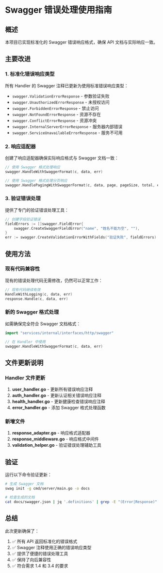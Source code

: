 # Swagger 错误处理使用指南

## 概述

本项目已实现标准化的 Swagger 错误响应格式，确保 API 文档与实际响应一致。

## 主要改进

### 1. 标准化错误响应类型

所有 Handler 的 Swagger 注释已更新为使用标准错误响应类型：

- `swagger.ValidationErrorResponse` - 参数验证失败
- `swagger.UnauthorizedErrorResponse` - 未授权访问  
- `swagger.ForbiddenErrorResponse` - 禁止访问
- `swagger.NotFoundErrorResponse` - 资源不存在
- `swagger.ConflictErrorResponse` - 资源冲突
- `swagger.InternalServerErrorResponse` - 服务器内部错误
- `swagger.ServiceUnavailableErrorResponse` - 服务不可用

### 2. 响应适配器

创建了响应适配器确保实际响应格式与 Swagger 文档一致：

```go
// 使用 Swagger 格式处理响应
swagger.HandleWithSwaggerFormat(c, data, err)

// 使用 Swagger 格式处理分页响应  
swagger.HandlePagingWithSwaggerFormat(c, data, page, pageSize, total, err)
```

### 3. 验证错误处理

提供了专门的验证错误处理工具：

```go
// 创建字段验证错误
fieldErrors := []swagger.FieldError{
    swagger.CreateSwaggerFieldError("name", "姓名不能为空", ""),
}
err := swagger.CreateValidationErrorWithFields("验证失败", fieldErrors)
```

## 使用方法

### 现有代码兼容性

现有的错误处理代码无需修改，仍然可以正常工作：

```go
// 现有代码继续有效
HandleWithLogging(c, data, err)
response.Handle(c, data, err)
```

### 新的 Swagger 格式处理

如需确保完全符合 Swagger 文档格式：

```go
import "services/internal/interfaces/http/swagger"

// 在 Handler 中使用
swagger.HandleWithSwaggerFormat(c, data, err)
```

## 文件更新说明

### Handler 文件更新

1. **user_handler.go** - 更新所有错误响应注释
2. **auth_handler.go** - 更新认证相关错误响应注释  
3. **health_handler.go** - 更新健康检查错误响应注释
4. **error_handler.go** - 添加 Swagger 格式处理函数

### 新增文件

1. **response_adapter.go** - 响应格式适配器
2. **response_middleware.go** - 响应格式中间件
3. **validation_helper.go** - 验证错误处理辅助工具

## 验证

运行以下命令验证更新：

```bash
# 生成 Swagger 文档
swag init -g cmd/server/main.go -o docs

# 检查生成的文档
cat docs/swagger.json | jq '.definitions' | grep -E "(Error|Response)"
```

## 总结

此次更新确保了：

1. ✅ 所有 API 返回标准化的错误格式
2. ✅ Swagger 注释使用正确的错误响应类型
3. ✅ 提供了便捷的错误处理工具
4. ✅ 保持了向后兼容性
5. ✅ 符合需求 1.4 和 3.4 的要求